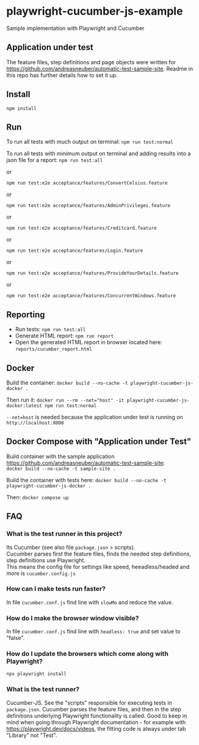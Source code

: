 # playwright-cucumber-js-example
Sample implementation with Playwright and Cucumber

## Application under test
The feature files, step definitions and page objects were written for https://github.com/andreasneuber/automatic-test-sample-site.
Readme in this repo has further details how to set it up.

## Install
`npm install`

## Run
To run all tests with much output on terminal: `npm run test:normal`

To run all tests with minimum output on terminal and adding results into a json file for a report: `npm run test:all`

or

`npm run test:e2e acceptance/features/ConvertCelsius.feature`

or 

`npm run test:e2e acceptance/features/AdminPrivileges.feature`

or 

`npm run test:e2e acceptance/features/Creditcard.feature`

or

`npm run test:e2e acceptance/features/Login.feature`

or

`npm run test:e2e acceptance/features/ProvideYourDetails.feature`

or

`npm run test:e2e acceptance/features/ConcurrentWindows.feature`

## Reporting
- Run tests: `npm run test:all`
- Generate HTML report: `npm run report`
- Open the generated HTML report in browser located here: `reports/cucumber_report.html`

## Docker
Build the container: `docker build --no-cache -t playwright-cucumber-js-docker .`

Then run it: `docker run --rm --net="host" -it playwright-cucumber-js-docker:latest npm run test:normal`

`--net=host` is needed because the application under test is running on `http://localhost:8000`

## Docker Compose with "Application under Test"
Build container with the sample application https://github.com/andreasneuber/automatic-test-sample-site:     
`docker build --no-cache -t sample-site .`

Build the container with tests here: `docker build --no-cache -t playwright-cucumber-js-docker .`

Then: `docker compose up`

## FAQ
### What is the test runner in this project?
Its Cucumber (see also file `package.json` > scripts).  
Cucumber parses first the feature files, finds the needed step definitions, step definitions use Playwright.  
This means the config file for settings like speed, heeadless/headed and more is `cucumber.config.js`

### How can I make tests run faster?
In file `cucumber.conf.js` find line with `slowMo` and reduce the value.

### How do I make the browser window visible?
In file `cucumber.conf.js` find line with `headless: true` and set value to "false".

### How do I update the browsers which come along with Playwright?
`npx playwright install`

### What is the test runner?
Cucumber-JS. See the "scripts" responsible for executing tests in `package.json`.
Cucumber parses the feature files, and then in the step definitions underlying Playwright functionality is called.
Good to keep in mind when going through Playwright documentation - for example with https://playwright.dev/docs/videos, 
the fitting code is always under tab "Library" not "Test".
